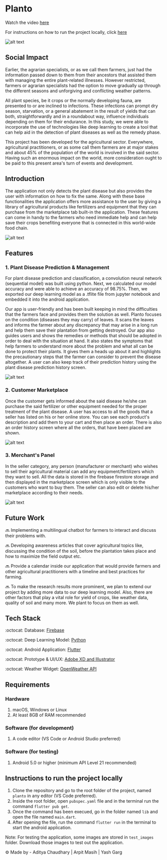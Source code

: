 # Planto

Watch the video [here]()

For instructions on how to run the project locally, click [here](#Instructions-to-run-the-project-locally)

![alt text](screenshots/1.png)

## Social Impact

Earlier, the agrarian specialists, or as we call them farmers, just had the information passed down to them from their ancestors that assisted them with managing the entire plant-related illnesses. However restricted, farmers or agrarian specialists had the option to move gradually up through the different seasons and unforgiving and conflicting weather patterns.

All plant species, be it crops or the normally developing fauna, are presented to or are inclined to infections. These infections can prompt dry season, starvation, or a general abatement in the result of yields that can both, straightforwardly and in a roundabout way, influence individuals depending on them for their endurance. In this study, we were able to incorporate the use of technologies like deep learning to create a tool that can help aid in the detection of plant diseases as well as the remedy phase.
 
This project has been developed for the agricultural sector. Everywhere, agricultural practitioners, or as some call them farmers are at major stakes and about 45% of the population of the world is involved in the said sector. Having such an enormous impact on the world, more consideration ought to be paid to this present area's turn of events and development.

## Introduction

The application not only detects the plant disease but also provides the user with information on how to fix the same. Along with these base functionalities the application offers more assistance to the user by giving a library of agricultural products like fertilizers and equipment that they can purchase from the marketplace tab built-in the application. These features can come in handy to the farmers who need immediate help and can help save their crops benefiting everyone that is connected in this world-wide food chain.

![alt text](screenshots/5.png)

## Features

### 1. Plant Disease Prediction & Management

For plant disease prediction and classification, a convolution neural network (sequential model) was built using python. Next, we calculated our model accuracy and were able to achieve an accuracy of 98.75%. Then, we exported our deep learning model as a .tflite file from jupyter notebook and embedded it into the android application. 

Our app is user-friendly and has been built keeping in mind the difficulties that the farmers face and provides them the solution as well. Planto focuses on the condition (diseases they may carry) of leaves. It scans the leaves and informs the farmer about any discrepancy that may arise in a long run and help them save their plantation from getting destroyed. Our app also guides users and shows the remedies or methods that should be adopted in order to deal with the situation at hand. It also states the symptoms that help farmers to understand more about the problem and what all can be done to protect their plants. It gives them a heads up about it and highlights the precautionary steps that the farmer can consider to prevent the disease altogether. A user can also keep track of their prediction history using the plant disease prediction history screen.

![alt text](screenshots/2.png)

### 2. Customer Marketplace

Once the customer gets informed about the said disease he/she can purchase the said fertilizer or other equipment needed for the proper treatment of the plant disease. A user has access to all the goods that a seller has listed on his or her online store. You can see each product's description and add them to your cart and then place an order. There is also an order history screen where all the orders, that have been placed are shown.

![alt text](screenshots/3.png)

### 3. Merchant's Panel

In the seller category, any person (manufacturer or merchant) who wishes to sell their agricultural material can add any equipment/fertilizers which they want to sell. All the data is stored in the firebase firestore storage and then displayed in the marketplace screen which is only visible to the customers who want to buy them. The seller can also edit or delete his/her marketplace according to their needs.

![alt text](screenshots/4.png)

## Future Work

:soon: Implementing a multilingual chatbot for farmers to interact and discuss their problems with.

:soon: Developing awareness articles that cover agricultural topics like, discussing the condition of the soil, before the plantation takes place and how to maximize the field output etc.

:soon: Provide a calendar inside our application that would provide farmers and other agricultural practitioners with a timeline and best practices for farming.

:soon: To make the research results more prominent, we plan to extend our project by adding more data to our deep learning model. Also, there are other factors that play a vital role for yield of crops, like weather data, quality of soil and many more. We plant to focus on them as well.

## Tech Stack

:octocat: Database: [Firebase](https://firebase.google.com/)

:octocat: Deep Learning Model: [Python](https://www.python.org/)

:octocat: Android Application: [Flutter](https://flutter.dev/)

:octocat: Prototype & UI/UX: [Adobe XD and Illustrator](https://www.adobe.com/in/products/xd.html)

:octocat: Weather Widget: [OpenWeather API](https://openweathermap.org/)

## Requirements

### Hardware

1. macOS, Windows or Linux
2. At least 8GB of RAM recommended

### Software (for development)

1. A code editor (VS Code or Android Studio preferred)

### Software (for testing)

1. Android 5.0 or higher (minimum API Level 21 recommended)

## Instructions to run the project locally

1. Clone the repository and go to the root folder of the project, named `planto` in any editor (VS Code preferred).
2. Inside the root folder, open `pubspec.yaml` file and in the terminal run the command `flutter pub get`.
3. Once the command has been execued, go in the folder named `lib` and open the file named `main.dart`.
4. After opening the file, run the command `flutter run` in the terminal to start the android application.

Note: For testing the application, some images are stored in `test_images` folder. Download those images to test out the application.


⚙ Made by - Aditya Chaudhary | Arpit Masih | Yash Garg
